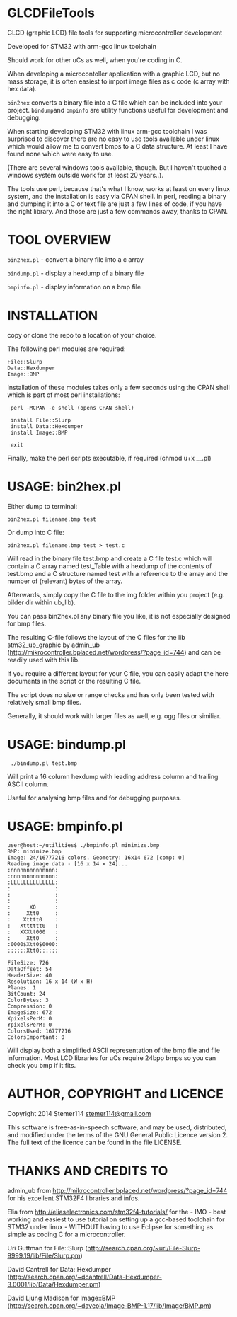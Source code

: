 GLCDFileTools
=============

GLCD (graphic LCD) file tools for supporting microcontroller development

Developed for STM32 with arm-gcc linux toolchain

Should work for other uCs as well, when you're coding in C.

When developing a microcontoller application with a graphic LCD, 
but no mass storage, it is often easiest to import image files as 
c code (c array with hex data).

`bin2hex` converts a binary file into a C file which can be 
included into your project. `bindump`and `bmpinfo` are 
utility functions useful for development and debugging.

When starting developing STM32 with linux arm-gcc toolchain
I was surprised to discover there are no easy to use tools
available under linux which would allow me to convert bmps
to a C data structure. At least I have found none which 
were easy to use.

(There are several windows tools available, though. But
I haven't touched a windows system outside work for at
least 20 years..).

The tools use perl, because that's what I know, works
at least on every linux system, and the installation
is easy via CPAN shell. In perl, reading a binary and
dumping it into a C or text file are just a few lines
of code, if you have the right library. And those are
just a few commands away, thanks to CPAN.


TOOL OVERVIEW
=============

 `bin2hex.pl` - convert a binary file into a c array

 `bindump.pl` - display a hexdump of a binary file

 `bmpinfo.pl` - display information on a bmp file



INSTALLATION
============

copy or clone the repo to a location of your choice.

The following perl modules are required:

```
File::Slurp
Data::Hexdumper
Image::BMP
```


Installation of these modules takes only a few seconds using the CPAN shell
which is part of most perl installations:

```
 perl -MCPAN -e shell (opens CPAN shell)
 
 install File::Slurp
 install Data::Hexdumper
 install Image::BMP

 exit
```

Finally, make the perl scripts executable, if required (chmod u+x __.pl)


USAGE: bin2hex.pl
=================

Either dump to terminal:

`bin2hex.pl filename.bmp test`

Or dump into C file:

`bin2hex.pl filename.bmp test > test.c`

Will read in the binary file test.bmp and create a C file test.c
which will contain a C array named test_Table with a hexdump of the contents
of test.bmp and a C structure named test with a reference to the 
array and the number of (relevant) bytes of the array.

Afterwards, simply copy the C file to the img folder within you
project (e.g. bilder dir within ub_lib).

You can pass bin2hex.pl any binary file you like, it is not especially
designed for bmp files.

The resulting C-file follows the layout of the C files for the lib
stm32_ub_graphic by admin_ub (http://mikrocontroller.bplaced.net/wordpress/?page_id=744)
and can be readily used with this lib.

If you require a different layout for your C file, you can easily adapt the 
here documents in the script or the resulting C file.

The script does no size or range checks and has only been tested with 
relatively small bmp files.

Generally, it should work with larger files as well, e.g. ogg files or similiar.


USAGE: bindump.pl
=================

` ./bindump.pl test.bmp`

Will print a 16 column hexdump with leading address column and trailing ASCII
column.

Useful for analysing bmp files and for debugging purposes.


USAGE: bmpinfo.pl
=================

```
user@host:~/utilities$ ./bmpinfo.pl minimize.bmp 
BMP: minimize.bmp
Image: 24/16777216 colors. Geometry: 16x14 672 [comp: 0]
Reading image data - [16 x 14 x 24]...
:nnnnnnnnnnnnnn:
:nnnnnnnnnnnnnn:
:LLLLLLLLLLLLLL:
:              :
:              :
:              :
:      X0      :
:     Xtt0     :
:    Xtttt0    :
:   Xtttttt0   :
:   XXXtt000   :
:     Xtt0     :
:0000$Xtt0$0000:
::::::Xtt0::::::

FileSize: 726 
DataOffset: 54 
HeaderSize: 40 
Resolution: 16 x 14 (W x H)
Planes: 1 
BitCount: 24 
ColorBytes: 3 
Compression: 0 
ImageSize: 672 
XpixelsPerM: 0 
YpixelsPerM: 0 
ColorsUsed: 16777216 
ColorsImportant: 0 
```

Will display both a simplified ASCII representation of the bmp file
and file information. Most LCD libraries for uCs require 24bpp bmps
so you can check you bmp if it fits.



AUTHOR, COPYRIGHT and LICENCE
=============================

Copyright 2014 Stemer114 <stemer114@gmail.com>

This software is free-as-in-speech software, and may be used, distributed, and modified 
under the terms of the GNU General Public Licence version 2. The full text of the 
licence can be found in the file LICENSE.


THANKS AND CREDITS TO
=====================

admin_ub from http://mikrocontroller.bplaced.net/wordpress/?page_id=744 for his 
excellent STM32F4 libraries and infos.

Elia from http://eliaselectronics.com/stm32f4-tutorials/ for the - IMO - best working and easiest
to use tutorial on setting up a gcc-based toolchain for STM32 under linux - WITHOUT
having to use Eclipse for something as simple as coding C for a microcontroller.

Uri Guttman for File::Slurp (http://search.cpan.org/~uri/File-Slurp-9999.19/lib/File/Slurp.pm)

David Cantrell for Data::Hexdumper (http://search.cpan.org/~dcantrell/Data-Hexdumper-3.0001/lib/Data/Hexdumper.pm)

David Ljung Madison for Image::BMP (http://search.cpan.org/~daveola/Image-BMP-1.17/lib/Image/BMP.pm)




